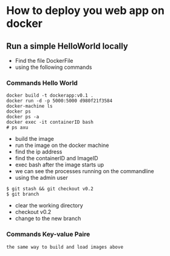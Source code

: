 # How to deploy you web app on docker

## Run a simple HelloWorld locally
+ Find the file DockerFile
+ using the following commands

### Commands Hello World
```
docker build -t dockerapp:v0.1 .
docker run -d -p 5000:5000 d980f21f3584
docker-machine ls
docker ps
docker ps -a
docker exec -it containerID bash
# ps axu
```
+ build the image
+ run the image on the docker machine
+ find the ip address
+ find the containerID and ImageID
+ exec bash after the image starts up
+ we can see the processes running on the commandline
+ using the admin user

```
$ git stash && git checkout v0.2
$ git branch
```
+ clear the working directory
+ checkout v0.2
+ change to the new branch

### Commands Key-value Paire
```
the same way to build and load images above
```








